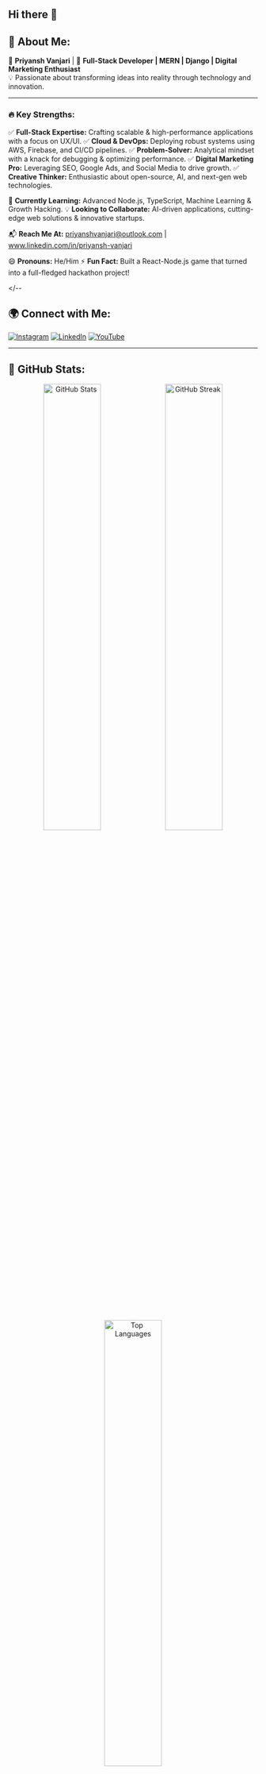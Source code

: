 ## Hi there 👋

## 🌟 About Me:

🎯 **Priyansh Vanjari**  | 🚀 **Full-Stack Developer | MERN | Django | Digital Marketing Enthusiast**  
💡 Passionate about transforming ideas into reality through technology and innovation.

---

### 🔥 **Key Strengths:**
✅ **Full-Stack Expertise:** Crafting scalable & high-performance applications with a focus on UX/UI.
✅ **Cloud & DevOps:** Deploying robust systems using AWS, Firebase, and CI/CD pipelines.
✅ **Problem-Solver:** Analytical mindset with a knack for debugging & optimizing performance.
✅ **Digital Marketing Pro:** Leveraging SEO, Google Ads, and Social Media to drive growth.
✅ **Creative Thinker:** Enthusiastic about open-source, AI, and next-gen web technologies.

🌱 **Currently Learning:** Advanced Node.js, TypeScript, Machine Learning & Growth Hacking.
💡 **Looking to Collaborate:** AI-driven applications, cutting-edge web solutions & innovative startups.

📬 **Reach Me At:** priyanshvanjari@outlook.com | www.linkedin.com/in/priyansh-vanjari

😄 **Pronouns:** He/Him
⚡ **Fun Fact:** Built a React-Node.js game that turned into a full-fledged hackathon project!

</--

## 🌍 **Connect with Me:**
[![Instagram](https://img.shields.io/badge/Instagram-%23E4405F.svg?&style=for-the-badge&logo=instagram&logoColor=white)](#) 
[![LinkedIn](https://img.shields.io/badge/LinkedIn-%230077B5.svg?&style=for-the-badge&logo=linkedin&logoColor=white)](#) 
[![YouTube](https://img.shields.io/badge/YouTube-%23FF0000.svg?&style=for-the-badge&logo=youtube&logoColor=white)](#)  

---

## 🚀 **GitHub Stats:**
<p align="center">
  <img src="https://github-readme-stats.vercel.app/api?username=priyanshvanjari&theme=radical&hide_border=false&include_all_commits=true&count_private=true" width="48%" alt="GitHub Stats">
  <img src="https://github-readme-streak-stats.herokuapp.com/?user=priyanshvanjari&theme=radical&hide_border=false" width="48%" alt="GitHub Streak">
</p>
<p align="center">
  <img src="https://github-readme-stats.vercel.app/api/top-langs/?username=priyanshvanjari&theme=radical&hide_border=false&include_all_commits=true&count_private=true&layout=compact" width="48%" alt="Top Languages">
</p>

---

## 💻 **Tech Stack:**
🎨 **Frontend:** HTML5, CSS3, JavaScript, TypeScript, React, Redux, TailwindCSS, Bootstrap, Material UI, SASS, Styled Components  
⚙️ **Backend:** Node.js, Express.js, Django, Python, JWT, Socket.io  
🛢 **Databases:** MongoDB, MySQL, PostgreSQL  
☁ **Cloud & DevOps:** Docker, AWS, Firebase, Heroku, Render, CI/CD Pipelines  
📈 **Digital Marketing:** SEO, Google Ads, Facebook Ads, Social Media Marketing, Email Marketing, Analytics  
🛠 **Tools:** GitHub, Vite, Figma, Canva, GitHub Pages  

---

## 📊 **GitHub Activity:**
<p align="center">
  <img src="https://github-readme-activity-graph.vercel.app/graph?username=priyanshvanjari&theme=dracula&hide_border=false" alt="GitHub Activity Graph">
</p>

-->

🌟 Passionate about **Technology**, **Innovation**, and **Building the Future**! Let’s create something **extraordinary** together! 🚀


